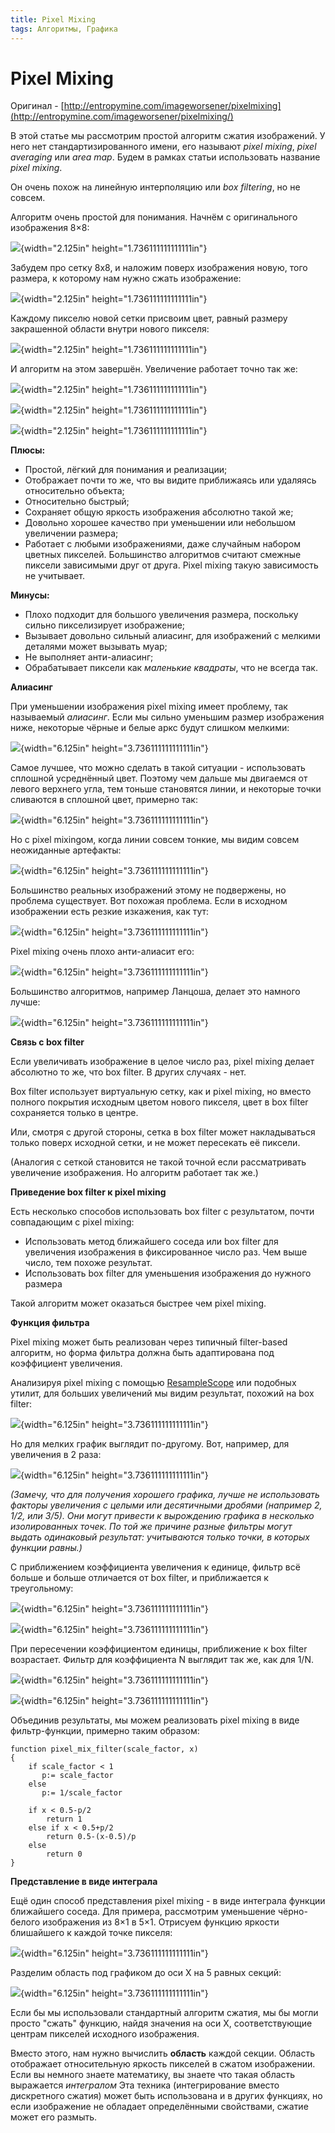 ```yaml
---
title: Pixel Mixing
tags: Алгоритмы, Графика
---
```

**Pixel Mixing**
=========================================================================

Оригинал - [http://entropymine.com/imageworsener/pixelmixing](http://entropymine.com/imageworsener/pixelmixing/)

В этой статье мы рассмотрим простой алгоритм сжатия изображений. У него нет стандартизированного имени, его называют *pixel mixing*, *pixel averaging* или *area map*. Будем в рамках статьи использовать название *pixel mixing*.

Он очень похож на линейную интерполяцию или *box filtering*, но не совсем.

Алгоритм очень простой для понимания. Начнём с оригинального изображения 8×8:

![](../images/f-8.png){width="2.125in" height="1.736111111111111in"}

Забудем про сетку 8х8, и наложим поверх изображения новую, того размера, к которому нам нужно сжать изображение:

![](../images/f-5-grid.png){width="2.125in" height="1.736111111111111in"}

Каждому пикселю новой сетки присвоим цвет, равный размеру закрашенной области внутри нового пикселя:

![](../images/f-5.png){width="2.125in" height="1.736111111111111in"}

И алгоритм на этом завершён.
Увеличение работает точно так же:

![](../images/f-8.png){width="2.125in" height="1.736111111111111in"}

![](../images/f-11-grid.png){width="2.125in" height="1.736111111111111in"}

![](../images/f-11.png){width="2.125in" height="1.736111111111111in"}

**Плюсы:**

- Простой, лёгкий для понимания и реализации;
- Отображает почти то же, что вы видите приближаясь или удаляясь относительно объекта;
- Относительно быстрый;
- Сохраняет общую яркость изображения абсолютно такой же;
- Довольно хорошее качество при уменьшении или небольшом увеличении размера;
- Работает с любыми изображениями, даже случайным набором цветных пикселей. Большинство алгоритмов считают смежные пиксели зависимыми друг от друга. Pixel mixing такую зависимость не учитывает.

**Минусы:**

- Плохо подходит для большого увеличения размера, поскольку сильно пикселизирует изображение;
- Вызывает довольно сильный алиасинг, для изображений с мелкими деталями может вызывать муар;
- Не выполняет анти-алиасинг;
- Обрабатывает пиксели как *маленькие квадраты*, что не всегда так.

**Алиасинг**

При уменьшении изображения pixel mixing имеет проблему, так называемый *алиасинг*.
Если мы сильно уменьшим размер изображения ниже, некоторые чёрные и белые аркс будут слишком мелкими:

![](../images/rings.png){width="6.125in" height="3.736111111111111in"}

Самое лучшее, что можно сделать в такой ситуации - использовать сплошной усреднённый цвет. Поэтому чем дальше мы двигаемся от левого верхнего угла, тем тоньше становятся линии, и некоторые точки сливаются в сплошной цвет, примерно так:

![](../images/rings-lanczos.png){width="6.125in" height="3.736111111111111in"}

Но с pixel mixingом, когда линии совсем тонкие, мы видим совсем неожиданные артефакты:

![](../images/rings-mix.png){width="6.125in" height="3.736111111111111in"}

Большинство реальных изображений этому не подвержены, но проблема существует.
Вот похожая проблема. Если в исходном изображении есть резкие изкажения, как тут:

![](../images/ellipse.png){width="6.125in" height="3.736111111111111in"}

Pixel mixing очень плохо анти-алиасит его:

![](../images/ellipse-mix.png){width="6.125in" height="3.736111111111111in"}

Большинство алгоритмов, например Ланцоша, делает это намного лучше:

![](../images/ellipse-lanczos.png){width="6.125in" height="3.736111111111111in"}

**Связь с box filter**

Если увеличивать изображение в целое число раз, pixel mixing делает абсолютно то же, что box filter. В других случаях - нет.

Box filter использует виртуальную сетку, как и pixel mixing, но вместо полного покрытия исходным цветом нового пикселя, цвет в box filter сохраняется только в центре.

Или, смотря с другой стороны, сетка в box filter может накладываться только поверх исходной сетки, и не может пересекать её пиксели.

(Аналогия с сеткой становится не такой точной если рассматривать увеличение изображения. Но алгоритм работает так же.)

**Приведение box filter к pixel mixing**

Есть несколько способов использовать box filter с результатом, почти совпадающим с pixel mixing:

- Использовать метод ближайшего соседа или box filter для увеличения изображения в фиксированное число раз. Чем выше число, тем похоже результат.
- Использовать box filter для уменьшения изображения до нужного размера

Такой алгоритм может оказаться быстрее чем pixel mixing.

**Функция фильтра**

Pixel mixing может быть реализован через типичный filter-based алгоритм, но форма фильтра должна быть адаптирована под коэффициент увеличения.

Анализируя pixel mixing с помощью [ResampleScope](http://entropymine.com/resamplescope/) или подобных утилит, для больших увеличений мы видим результат, похожий на box filter:

![](../images/rscope-3700.png){width="6.125in" height="3.736111111111111in"}

Но для мелких график выглядит по-другому. Вот, например, для увеличения в 2 раза:

![](../images/rscope-0201.png){width="6.125in" height="3.736111111111111in"}

*(Замечу, что для получения хорошего графика, лучше не использовать факторы увеличения с целыми или десятичными дробями (например 2, 1/2, или 3/5). Они могут привести к вырождению графика в несколько изолированных точек. По той же причине разные фильтры могут выдать одинаковый результат: учитываются только точки, в которых функции равны.)*

С приближением коэффициента увеличения к единице, фильтр всё больше и больше отличается от box filter, и приближается к треугольному:

![](../images/rscope-0130.png){width="6.125in" height="3.736111111111111in"}

![](../images/rscope-0100.png){width="6.125in" height="3.736111111111111in"}

При пересечении коэффициентом единицы, приближение к box filter возрастает. Фильтр для коэффициента N выглядит так же, как для 1/N.

![](../images/rscope-0071.png){width="6.125in" height="3.736111111111111in"}

![](../images/rscope-0017.png){width="6.125in" height="3.736111111111111in"}

Объединив результаты, мы можем реализовать pixel mixing в виде фильтр-функции, примерно таким образом:

```
function pixel_mix_filter(scale_factor, x)
{
    if scale_factor < 1
       p:= scale_factor
    else
       p:= 1/scale_factor

    if x < 0.5-p/2
        return 1
    else if x < 0.5+p/2
        return 0.5-(x-0.5)/p
    else
        return 0
}
```

**Представление в виде интеграла**

Ещё один способ представления pixel mixing - в виде интеграла функции ближайшего соседа.
Для примера, рассмотрим уменьшение чёрно-белого изображения из 8×1 в 5×1.
Отрисуем функцию яркости блишайшего к каждой точке пикселя:

![](../images/integrate-1.png){width="6.125in" height="3.736111111111111in"}

Разделим область под графиком до оси Х на 5 равных секций:

![](../images/integrate-2.png){width="6.125in" height="3.736111111111111in"}

Если бы мы использовали стандартный алгоритм сжатия, мы бы могли просто "сжать" функцию, найдя значения на оси Х, соответствующие центрам пикселей исходного изображения.

Вместо этого, нам нужно вычислить **область** каждой секции. Область отображает относительную яркость пикселей в сжатом изображении. Если вы немного знаете математику, вы знаете что такая область выражается *интегралом*
Эта техника (интегрирование вместо дискретного сжатия) может быть использована и в других функциях, но если изображение не обладает определёнными свойствами, сжатие может его размыть.